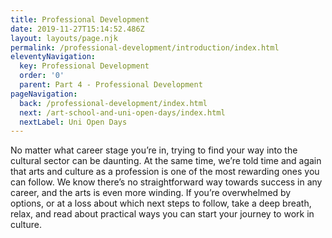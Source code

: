 ```yaml
---
title: Professional Development
date: 2019-11-27T15:14:52.486Z
layout: layouts/page.njk
permalink: /professional-development/introduction/index.html
eleventyNavigation:
  key: Professional Development
  order: '0'
  parent: Part 4 - Professional Development
pageNavigation:
  back: /professional-development/index.html
  next: /art-school-and-uni-open-days/index.html
  nextLabel: Uni Open Days
---
```

No matter what career stage you’re in, trying to find your way into the cultural sector can be daunting. At the same time, we’re told time and again that arts and culture as a profession is one of the most rewarding ones you can follow. We know there’s no straightforward way towards success in any career, and the arts is even more winding. If you’re overwhelmed by options, or at a loss about which next steps to follow, take a deep breath, relax, and read about practical ways you can start your journey to work in culture.
